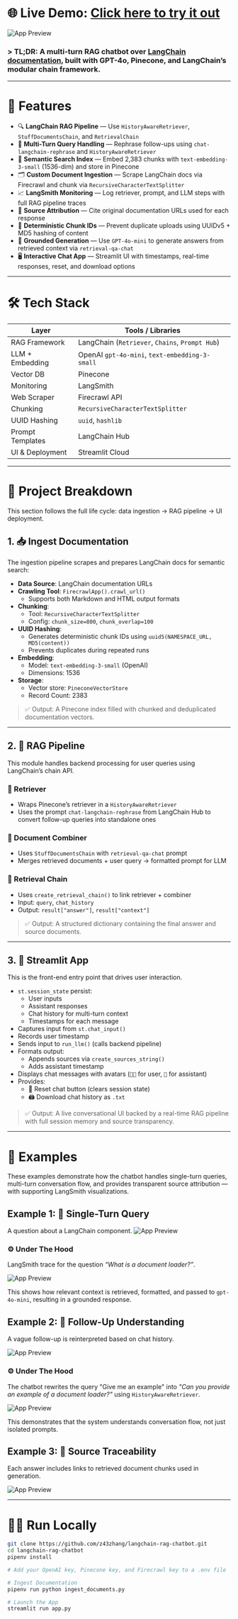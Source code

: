 # 🌐 **Live Demo**: [Click here to try it out](https://zhang-chatbot.streamlit.app/)

![App Preview](https://github.com/z43zhang/langchain-chatbot/blob/main/assets/main1.png)

### > **TL;DR**: A multi-turn RAG chatbot over [LangChain documentation](https://python.langchain.com/), built with GPT-4o, Pinecone, and LangChain’s modular chain framework. 


---

# 🚀 Features

* 🔍 **LangChain RAG Pipeline** — Use `HistoryAwareRetriever`, `StuffDocumentsChain`, and `RetrievalChain`
* 🔄 **Multi-Turn Query Handling** — Rephrase follow-ups using `chat-langchain-rephrase` and `HistoryAwareRetriever`
* 🧠 **Semantic Search Index** — Embed 2,383 chunks with `text-embedding-3-small` (1536-dim) and store in Pinecone
* 🗂️ **Custom Document Ingestion** — Scrape LangChain docs via Firecrawl and chunk via `RecursiveCharacterTextSplitter`
* 📈 **LangSmith Monitoring** — Log retriever, prompt, and LLM steps with full RAG pipeline traces
* 🔗 **Source Attribution** — Cite original documentation URLs used for each response
* 🧬 **Deterministic Chunk IDs** — Prevent duplicate uploads using UUIDv5 + MD5 hashing of content
* 🤖 **Grounded Generation** — Use `GPT-4o-mini` to generate answers from retrieved context via `retrieval-qa-chat`
* 🖥️ **Interactive Chat App** — Streamlit UI with timestamps, real-time responses, reset, and download options

---

# 🛠️ Tech Stack

| Layer            | Tools / Libraries                                      |
|------------------|--------------------------------------------------------|
| RAG Framework    | LangChain (`Retriever`, `Chains`, `Prompt Hub`)        |
| LLM + Embedding  | OpenAI `gpt-4o-mini`, `text-embedding-3-small`         |            
| Vector DB        | Pinecone                                               |
| Monitoring       | LangSmith                                              |
| Web Scraper      | Firecrawl API                                          |
| Chunking         | `RecursiveCharacterTextSplitter`                       |
| UUID Hashing     | `uuid`, `hashlib`                                      |
| Prompt Templates | LangChain Hub                                          |
| UI & Deployment  | Streamlit Cloud                                        |

---

# 🔬 Project Breakdown

This section follows the full life cycle: data ingestion → RAG pipeline → UI deployment.

## 1. 📥 Ingest Documentation 

The ingestion pipeline scrapes and prepares LangChain docs for semantic search:

- **Data Source**: LangChain documentation URLs
- **Crawling Tool**: `FirecrawlApp().crawl_url()`
  - Supports both Markdown and HTML output formats
- **Chunking**: 
  - Tool: `RecursiveCharacterTextSplitter`  
  - Config: `chunk_size=800`, `chunk_overlap=100`
- **UUID Hashing**: 
  - Generates deterministic chunk IDs using `uuid5(NAMESPACE_URL, MD5(content))`  
  - Prevents duplicates during repeated runs
- **Embedding**: 
  - Model: `text-embedding-3-small` (OpenAI)
  - Dimensions: 1536
- **Storage**: 
  - Vector store: `PineconeVectorStore`
  - Record Count: 2383

> ✅ Output: A Pinecone index filled with chunked and deduplicated documentation vectors.

---

## 2. 🔧 RAG Pipeline

This module handles backend processing for user queries using LangChain’s chain API.

### 🔹 Retriever
   - Wraps Pinecone’s retriever in a `HistoryAwareRetriever`  
   - Uses the prompt `chat-langchain-rephrase` from LangChain Hub to convert follow-up queries into standalone ones

### 🔹 Document Combiner  
   - Uses `StuffDocumentsChain` with `retrieval-qa-chat` prompt  
   - Merges retrieved documents + user query → formatted prompt for LLM

### 🔹 Retrieval Chain
   - Uses `create_retrieval_chain()` to link retriever + combiner  
   - Input: `query`, `chat_history`  
   - Output: `result["answer"]`, `result["context"]`

> ✅ Output: A structured dictionary containing the final answer and source documents.

---

## 3. 💬 Streamlit App 

This is the front-end entry point that drives user interaction.

- `st.session_state` persist:
  - User inputs
  - Assistant responses
  - Chat history for multi-turn context
  - Timestamps for each message
- Captures input from `st.chat_input()`
- Records user timestamp
- Sends input to `run_llm()` (calls backend pipeline)
- Formats output:
  - Appends sources via `create_sources_string()`
  - Adds assistant timestamp
- Displays chat messages with avatars (`🧑‍💻` for user, `🤖` for assistant)
- Provides:
  - 🔄 Reset chat button (clears session state)
  - 🖨️ Download chat history as `.txt`

> ✅ Output: A live conversational UI backed by a real-time RAG pipeline with full session memory and source transparency.

---

# 🧪 Examples

These examples demonstrate how the chatbot handles single-turn queries, multi-turn conversation flow, and provides transparent source attribution — with supporting LangSmith visualizations.

## Example 1: 📌 Single-Turn Query

A question about a LangChain component.
![App Preview](https://github.com/z43zhang/langchain-chatbot/blob/main/assets/main2.png)

### ⚙️ Under The Hood

LangSmith trace for the question _“What is a document loader?”_. 

![App Preview](https://github.com/z43zhang/langchain-chatbot/blob/main/assets/rag.png)

This shows how relevant context is retrieved, formatted, and passed to `gpt-4o-mini`, resulting in a grounded response.

## Example 2: 📌 Follow-Up Understanding

A vague follow-up is reinterpreted based on chat history.

![App Preview](https://github.com/z43zhang/langchain-chatbot/blob/main/assets/history1.png)

### ⚙️ Under The Hood

The chatbot rewrites the query "Give me an example" into _"Can you provide an example of a document loader?"_ using `HistoryAwareRetriever`.

![App Preview](https://github.com/z43zhang/langchain-chatbot/blob/main/assets/rewriting.png)

This demonstrates that the system understands conversation flow, not just isolated prompts.

## Example 3: 📌 Source Traceability

Each answer includes links to retrieved document chunks used in generation.

![App Preview](https://github.com/z43zhang/langchain-chatbot/blob/main/assets/source.png)

---

# 🧑‍💻 Run Locally

```bash
git clone https://github.com/z43zhang/langchain-rag-chatbot.git
cd langchain-rag-chatbot
pipenv install 

# Add your OpenAI key, Pinecone key, and Firecrawl key to a .env file

# Ingest Documentation
pipenv run python ingest_documents.py

# Launch the App
streamlit run app.py
